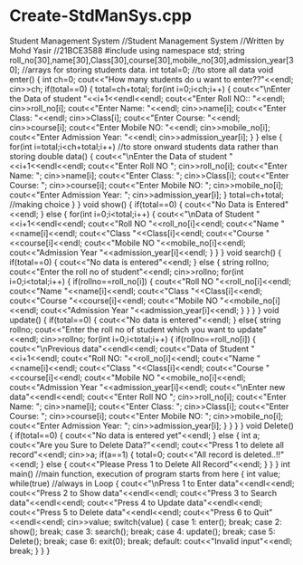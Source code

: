 # Create-StdManSys.cpp
Student Management System
//Student Management System
//Written by Mohd Yasir
//21BCE3588
#include<iostream>
using namespace std;
string roll_no[30],name[30],Class[30],course[30],mobile_no[30],admission_year[30];
//arrays for storing students data.
int total=0; //to store all data
void enter()
{
int ch=0;
cout<<"How many students do u want to enter??"<<endl;
cin>>ch;
if(total==0)
{
total=ch+total;
for(int i=0;i<ch;i++)
{
cout<<"\nEnter the Data of student "<<i+1<<endl<<endl;
cout<<"Enter Roll NO:: "<<endl;
cin>>roll_no[i];
cout<<"Enter Name: "<<endl;
cin>>name[i];
cout<<"Enter Class: "<<endl;
cin>>Class[i];
cout<<"Enter Course: "<<endl;
cin>>course[i];
cout<<"Enter Mobile NO: "<<endl;
cin>>mobile_no[i];
cout<<"Enter Admission Year: "<<endl;
cin>>admission_year[i];
}
}
else
{
for(int i=total;i<ch+total;i++)
//to store onward students data rather than storing double data()
{
cout<<"\nEnter the Data of student "<<i+1<<endl<<endl;
cout<<"Enter Roll NO ";
cin>>roll_no[i];
cout<<"Enter Name: ";
cin>>name[i];
cout<<"Enter Class: ";
cin>>Class[i];
cout<<"Enter Course: ";
cin>>course[i];
cout<<"Enter Mobile NO: ";
cin>>mobile_no[i];
cout<<"Enter Admission Year: ";
cin>>admission_year[i];
}
total=ch+total; //making choice
}
}
void show()
{
if(total==0)
{
cout<<"No Data is Entered"<<endl;
}
else
{
for(int i=0;i<total;i++)
{
cout<<"\nData of Student "<<i+1<<endl<<endl;
cout<<"Roll NO "<<roll_no[i]<<endl;
cout<<"Name "<<name[i]<<endl;
cout<<"Class "<<Class[i]<<endl;
cout<<"Course "<<course[i]<<endl;
cout<<"Mobile NO "<<mobile_no[i]<<endl;
cout<<"Admission Year "<<admission_year[i]<<endl;
}
}
}
void search()
{
if(total==0)
{
cout<<"No data is entered"<<endl;
}
else
{
string rollno;
cout<<"Enter the roll no of student"<<endl;
cin>>rollno;
for(int i=0;i<total;i++)
{
if(rollno==roll_no[i])
{
cout<<"Roll NO "<<roll_no[i]<<endl;
cout<<"Name "<<name[i]<<endl;
cout<<"Class "<<Class[i]<<endl;
cout<<"Course "<<course[i]<<endl;
cout<<"Mobile NO "<<mobile_no[i]<<endl;
cout<<"Admission Year "<<admission_year[i]<<endl;
}
}
}
}
void update()
{
if(total==0)
{
cout<<"No data is entered"<<endl;
}
else{
string rollno;
cout<<"Enter the roll no of student which you want to update"<<endl;
cin>>rollno;
for(int i=0;i<total;i++)
{
if(rollno==roll_no[i])
{
cout<<"\nPrevious data"<<endl<<endl;
cout<<"Data of Student "<<i+1<<endl;
cout<<"Roll NO: "<<roll_no[i]<<endl;
cout<<"Name "<<name[i]<<endl;
cout<<"Class "<<Class[i]<<endl;
cout<<"Course "<<course[i]<<endl;
cout<<"Mobile NO "<<mobile_no[i]<<endl;
cout<<"Admission Year "<<admission_year[i]<<endl;
cout<<"\nEnter new data"<<endl<<endl;
cout<<"Enter Roll NO ";
cin>>roll_no[i];
cout<<"Enter Name: ";
cin>>name[i];
cout<<"Enter Class: ";
cin>>Class[i];
cout<<"Enter Course: ";
cin>>course[i];
cout<<"Enter Mobile NO: ";
cin>>mobile_no[i];
cout<<"Enter Admission Year: ";
cin>>admission_year[i];
}
}
}
}
void Delete()
{
if(total==0)
{
cout<<"No data is entered yet"<<endl;
}
else
{
int a;
cout<<"Are you Sure to Delete Data?"<<endl;
cout<<"Press 1 to delete all record"<<endl;
cin>>a;
if(a==1)
{
total=0;
cout<<"All record is deleted..!!"<<endl;
}
else
{
cout<<"Please Press 1 to Delete All Record"<<endl;
}
}
}
int main() //main function, execution of program starts from here
{
int value;
while(true) //always in Loop
{
cout<<"\nPress 1 to Enter data"<<endl<<endl;
cout<<"Press 2 to Show data"<<endl<<endl;
cout<<"Press 3 to Search data"<<endl<<endl;
cout<<"Press 4 to Update data"<<endl<<endl;
cout<<"Press 5 to Delete data"<<endl<<endl;
cout<<"Press 6 to Quit"<<endl<<endl;
cin>>value;
switch(value)
{
case 1:
enter();
break;
case 2:
show();
break;
case 3:
search();
break;
case 4:
update();
break;
case 5:
Delete();
break;
case 6:
exit(0);
break;
default:
cout<<"Invalid input"<<endl;
break;
}
}
}
